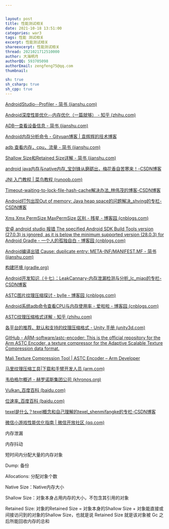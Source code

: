 ```yaml
---


layout: post
title: 性能测试相关
date: 2021-10-18 13:51:00
categories: war3
tags: 性能 测试相关
excerpt: 性能测试相关
shareexcerpt: 性能测试相关
thread: 2021021712510000
author: 大海明月
authorQQ: 593705098
authorEmail: zengfeng75@qq.com
thumbnail:

sh: true
sh_csharp: true
sh_cpp: true
---
```




[AndroidStudio--Profiler - 简书 (jianshu.com)](https://www.jianshu.com/p/81f6cc3d0932)

[Android深度性能优化--内存优化（一篇就够） - 知乎 (zhihu.com)](https://zhuanlan.zhihu.com/p/111436353)

[ADB—查看设备信息 - 简书 (jianshu.com)](https://www.jianshu.com/p/811741a2ad97)

[Android内存分析命令 - Gityuan博客 | 袁辉辉的技术博客](http://gityuan.com/2016/01/02/memory-analysis-command/)

[adb 查看内存，cpu，流量 - 简书 (jianshu.com)](https://www.jianshu.com/p/6eca57b5885e)

[Shallow Size和Retained Size详解 - 简书 (jianshu.com)](https://www.jianshu.com/p/851b5bb0a4d4)

[android java内存与native内存_宝剑锋从磨砺出，梅花香自苦寒来！-CSDN博客](https://blog.csdn.net/dajian790626/article/details/9453815?utm_medium=distribute.pc_relevant.none-task-blog-2~default~CTRLIST~default-3.no_search_link&depth_1-utm_source=distribute.pc_relevant.none-task-blog-2~default~CTRLIST~default-3.no_search_link)

[JNI 入门教程 | 菜鸟教程 (runoob.com)](https://www.runoob.com/w3cnote/jni-getting-started-tutorials.html)





[Timeout-waiting-to-lock-file-hash-cache解决办法_林伟茂的博客-CSDN博客](https://blog.csdn.net/weixin_42814000/article/details/107500661)

[Android打包出现Out of memory: Java heap space的问题解决_shving的专栏-CSDN博客](https://blog.csdn.net/shving/article/details/103271661)

[Xms Xmx PermSize MaxPermSize 区别 - 残星 - 博客园 (cnblogs.com)](https://www.cnblogs.com/mingforyou/p/2378143.html)

[安卓 android studio 报错 The specified Android SDK Build Tools version (27.0.3) is ignored, as it is below the minimum supported version (28.0.3) for Android Gradle - 一个人的孤独自白 - 博客园 (cnblogs.com)](https://www.cnblogs.com/-mrl/p/11130857.html)

[Android编译出错 Cause: duplicate entry: META-INF/MANIFEST.MF - 简书 (jianshu.com)](https://www.jianshu.com/p/88696b05182b)

[构建环境 (gradle.org)](https://docs.gradle.org/current/userguide/build_environment.html)

[Android开发知识（十七）：LeakCannary-内存泄漏检测与分析_lc_miao的专栏-CSDN博客](https://blog.csdn.net/lc_miao/article/details/86554617)

[ASTC图片纹理压缩探讨 - bylle - 博客园 (cnblogs.com)](https://www.cnblogs.com/bylle/p/12212823.html)

[Android系统adb命令查看CPU与内存使用率 - 爱啦啦 - 博客园 (cnblogs.com)](https://www.cnblogs.com/wucaiyun1/p/6559565.html)



[ASTC纹理压缩格式详解 - 知乎 (zhihu.com)](https://zhuanlan.zhihu.com/p/158740249)

[各平台的推荐、默认和支持的纹理压缩格式 - Unity 手册 (unity3d.com)](https://docs.unity3d.com/cn/current/Manual/class-TextureImporterOverride.html)

[GitHub - ARM-software/astc-encoder: This is the official repository for the Arm ASTC Encoder, a texture compressor for the Adaptive Scalable Texture Compression data format.](https://github.com/ARM-software/astc-encoder)

[Mali Texture Compression Tool | ASTC Encoder – Arm Developer](https://developer.arm.com/tools-and-software/graphics-and-gaming/mali-texture-compression-tool/astc-encoder)

[马里纹理压缩工具|下载和手臂开发人员 (arm.com)](https://developer.arm.com/tools-and-software/graphics-and-gaming/mali-texture-compression-tool/downloads)



[韦伯格尔概述 - 赫罗诺斯集团公司 (khronos.org)](https://www.khronos.org/webgl/)

[Vulkan_百度百科 (baidu.com)](https://baike.baidu.com/item/Vulkan/17543632?fr=aladdin)

[位速率_百度百科 (baidu.com)](https://baike.baidu.com/item/位速率/12715320)

[texel是什么？texel概念和自己理解的texel_shenmifangke的专栏-CSDN博客](https://blog.csdn.net/shenmifangke/article/details/56676471)



[微信小游戏性能优化指南 | 微信开放社区 (qq.com)](https://developers.weixin.qq.com/community/minigame/doc/000806f38504b0147289a102c5bc04)



内存泄漏

内存抖动

短时间内分配大量的内存对象



Dump: 备份

Allocations: 分配对象个数

Native Size：Native内存大小

Shallow Size：对象本身占用内存的大小，不包含其引用的对象

Retained Size: 对象的Retained Size = 对象本身的Shallow Size + 对象能直接或间接访问到的对象的Shallow Size，也就是说 Retained Size 就是该对象被 Gc 之后所能回收内存的总和

